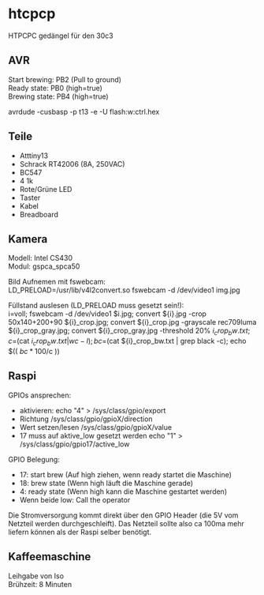 htcpcp
======

HTPCPC gedängel für den 30c3

AVR
---
Start brewing: PB2 (Pull to ground)  
Ready state: PB0 (high=true)  
Brewing state: PB4 (high=true)  

avrdude -cusbasp -p t13 -e -U flash:w:ctrl.hex

Teile
-----
- Atttiny13
- Schrack RT42006 (8A, 250VAC)
- BC547
- 4 1k
- Rote/Grüne LED
- Taster
- Kabel
- Breadboard

Kamera
------
Modell: Intel CS430  
Modul: gspca_spca50

Bild Aufnemen mit fswebcam:  
  LD_PRELOAD=/usr/lib/v4l2convert.so fswebcam -d /dev/video1 img.jpg
  
Füllstand auslesen (LD_PRELOAD muss gesetzt sein!):  
  i=voll; fswebcam -d /dev/video1 $i.jpg; convert ${i}.jpg -crop 50x140+200+90 ${i}_crop.jpg; convert ${i}_crop.jpg -grayscale rec709luma ${i}_crop_gray.jpg; convert ${i}_crop_gray.jpg -threshold 20% ${i}_crop_bw.txt; c=$(cat ${i}_crop_bw.txt | wc -l); bc=$(cat ${i}_crop_bw.txt | grep black -c); echo $(( $bc*100/$c ))

Raspi
-----
GPIOs ansprechen:
 - aktivieren:
   echo "4" > /sys/class/gpio/export
 - Richtung
   /sys/class/gpio/gpioX/direction
 - Wert setzen/lesen
   /sys/class/gpio/gpioX/value
 - 17 muss auf aktive_low gesetzt werden
   echo "1" > /sys/class/gpio/gpio17/active_low

GPIO Belegung:  
- 17: start brew (Auf high ziehen, wenn ready startet die Maschine)
- 18: brew state (Wenn high läuft die Maschine gerade)
- 4: ready state (Wenn high kann die Maschine gestartet werden)
- Wenn beide low: Call the operator

Die Stromversorgung kommt direkt über den GPIO Header (die 5V vom Netzteil
werden durchgeschleift). Das Netzteil sollte also ca 100ma mehr liefern können
als der Raspi selber benötigt.

Kaffeemaschine
--------------
Leihgabe von Iso  
Brühzeit: 8 Minuten
